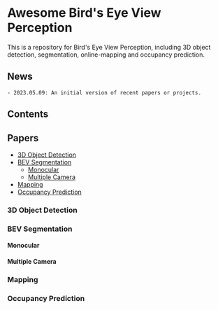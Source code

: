 # Awesome Bird's Eye View Perception
This is a repository for Bird's Eye View Perception, including 3D object detection, segmentation, online-mapping and occupancy prediction.

## News
```
- 2023.05.09: An initial version of recent papers or projects.
```

## Contents

## Papers
- [3D Object Detection](#3d-object-detection) 
- [BEV Segmentation](#bev-segmentation)
  - [Monocular](#monocular)
  - [Multiple Camera](#multiple-camera)
- [Mapping](#mapping)
- [Occupancy Prediction](#occupancy-prediction)

### 3D Object Detection

### BEV Segmentation
#### Monocular
#### Multiple Camera
### Mapping
### Occupancy Prediction 

